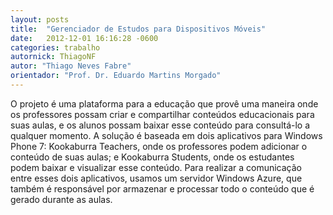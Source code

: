 ```yaml
---
layout: posts
title:  "Gerenciador de Estudos para Dispositivos Móveis"
date:   2012-12-01 16:16:28 -0600
categories: trabalho
autornick: ThiagoNF
autor: "Thiago Neves Fabre"
orientador: "Prof. Dr. Eduardo Martins Morgado"
---
```

O projeto é uma plataforma para a educação que provê uma maneira onde os professores possam criar e compartilhar conteúdos educacionais para suas aulas, e os alunos possam baixar esse conteúdo para consultá-lo a qualquer momento. A solução é baseada em dois aplicativos para Windows Phone 7: Kookaburra Teachers, onde os professores podem adicionar o conteúdo de suas aulas; e Kookaburra Students, onde os estudantes podem baixar e visualizar esse conteúdo. Para realizar a comunicação entre esses dois aplicativos, usamos um servidor Windows Azure, que também é responsável por armazenar e processar todo o conteúdo que é gerado durante as aulas.